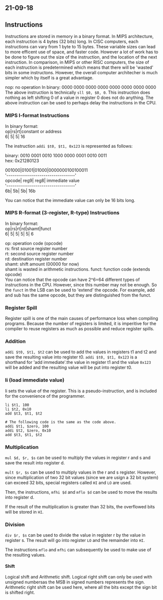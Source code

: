 21-09-18
---
## Instructions
Instructions are stored in memory in a binary format. In MIPS architecture, each instruction is 4 bytes (32 bits) long. In CISC computers, each instructions can vary from 1 byte to 15 bytes. These variable sizes can lead to more efficent use of space, and faster code. However a lot of work has to be done to figure out the size of the instruction, and the location of the next instruction. In comparison, in MIPS or other RISC computers, the size of each instruction is predetermined which means that there will be 'wasted' bits in some instructons. However, the overall computer architecher is much simpler which by itself is a great advantage.

nop: no operation
In binary: 0000 0000 0000 0000 0000 0000 0000 0000 
The above instruction is technically `sll $0, $0, 0`. This instruction does nothing as left shifting 0 of a value in register 0 does not do anything. The above instruction can be used to perhaps delay the instructions in the CPU.

### MIPS I-format Instructions

In binary format:\
op|rs|rt|constant or address\
 6| 5| 5| 				  16

The instruction `addi $t0, $t1, 0x123` is represented as follows:

binary: 0010 0001 0010 1000 0000 0001 0010 0011\
hex: 0x21280123

001000|01001|01000|0000000100100011\
'-----------------------------------'\
opcode| reg9| reg8| immediate value\
'-----------------------------------'\
    6b|   5b|   5b|             16b

You can notice that the immediate value can only be 16 bits long.

### MIPS R-format (3-register, R-type) Instructions
In binary format:\
op|rs|rt|rd|shamt|funct\
 6| 5| 5| 5|    5|    6

op: operation code (opcode)\
rs: first source register number\
rt: second source register number\
rd: destination register number\
shamt: shift amount (00000 for now)\
shamt is wasted in arithmetic instructions.
funct: function code (extends opcode)\
You can notice that the opcode can have 2^6=64 different types of instructions in the CPU. However, since this number may not be enough. So the `funct` in the LSB can be used to 'extend' the opcode. For example, add and sub has the same opcode, but they are distinguished from the funct.


### Register Spill
Register spill is one of the main causes of performance loss when compiling programs. Because the number of registers is limited, it is imperitive for the compiler to reuse registers as much as possible and reduce register spills.

### Addition
`addi $t0, $t1, $t2` can be used to add the values in registers t1 and t2 and save the resulting value into register t0.
`addi $t0, $t1, 0x123` is a shorthand for 'add immediate'.the value in register t1 and the value `0x123` will be added and the resulting value will be put into register t0. 

### li (load immediate value) 
li sets the value of the register. This is a pseudo-instruction, and is included for the convenience of the programmer.
```
li $t1, 100
li $t2, 0x10
add $t3, $t1, $t2

# The following code is the same as the code above.
addi $t1, $zero, 100
addi $t2, $zero, 0x10
add $t3, $t1, $t2
```

### Multiplication
`mul $d, $r, $s` can be used to multiply the values in register r and s and save the result into register d.

`mult $r, $s` can be used to multiply values in the r and s register. However, since multiplication of two 32 bit values (since we are usign a 32 bit system) can exceed 32 bits, special registers called `HI` and `LO` are used.

Then, the instructions, `mfhi $d` and `mflo $d` can be used to move the results into register d.

If the result of the multiplication is greater than 32 bits, the overflowed bits will be stored in `HI`.

### Division
`div $r, $s` can be used to divide the value in register r by the value in register s. The result will go into register `LO` and the remainder into `HI`.

The instructions `mflo` and `mfhi` can subsequently be used to make use of the resulting values.

#### Shift
Logical shift and Arithmetic shift.
Logical right shift can only be used with unsigned numbersas the MSB in signed numbers represents the sign.
Arithmetic right shift can be used here, where all the bits except the sign bit is shifted right.
